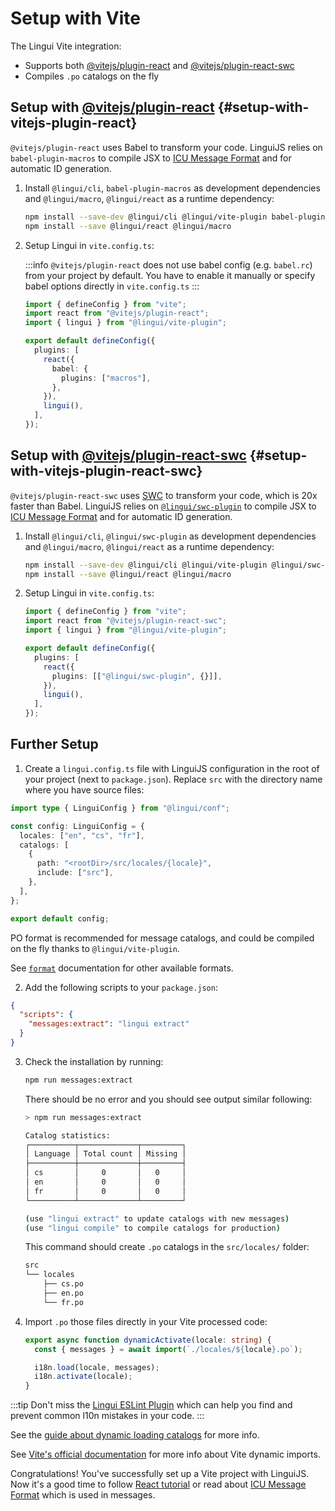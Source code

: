 # Setup with Vite

The Lingui Vite integration:

- Supports both [@vitejs/plugin-react](https://www.npmjs.com/package/@vitejs/plugin-react) and [@vitejs/plugin-react-swc](https://www.npmjs.com/package/@vitejs/plugin-react-swc)
- Compiles `.po` catalogs on the fly

## Setup with [@vitejs/plugin-react](https://www.npmjs.com/package/@vitejs/plugin-react) {#setup-with-vitejs-plugin-react}

`@vitejs/plugin-react` uses Babel to transform your code. LinguiJS relies on `babel-plugin-macros` to compile JSX to [ICU Message Format](/docs/ref/message-format.md) and for automatic ID generation.

1.  Install `@lingui/cli`, `babel-plugin-macros` as development dependencies and `@lingui/macro`, `@lingui/react` as a runtime dependency:

    ```bash npm2yarn
    npm install --save-dev @lingui/cli @lingui/vite-plugin babel-plugin-macros
    npm install --save @lingui/react @lingui/macro
    ```

2.  Setup Lingui in `vite.config.ts`:

    :::info
    `@vitejs/plugin-react` does not use babel config (e.g. `babel.rc`) from your project by default. You have to enable it manually or specify babel options directly in `vite.config.ts`
    :::

    ```ts title="vite.config.ts"
    import { defineConfig } from "vite";
    import react from "@vitejs/plugin-react";
    import { lingui } from "@lingui/vite-plugin";

    export default defineConfig({
      plugins: [
        react({
          babel: {
            plugins: ["macros"],
          },
        }),
        lingui(),
      ],
    });
    ```

## Setup with [@vitejs/plugin-react-swc](https://www.npmjs.com/package/@vitejs/plugin-react-swc) {#setup-with-vitejs-plugin-react-swc}

`@vitejs/plugin-react-swc` uses [SWC](https://swc.rs/) to transform your code, which is 20x faster than Babel. LinguiJS relies on [`@lingui/swc-plugin`](/docs/ref/swc-plugin.md) to compile JSX to [ICU Message Format](/docs/ref/message-format.md) and for automatic ID generation.

1.  Install `@lingui/cli`, `@lingui/swc-plugin` as development dependencies and `@lingui/macro`, `@lingui/react` as a runtime dependency:

    ```bash npm2yarn
    npm install --save-dev @lingui/cli @lingui/vite-plugin @lingui/swc-plugin
    npm install --save @lingui/react @lingui/macro
    ```

2.  Setup Lingui in `vite.config.ts`:

    ```ts title="vite.config.ts"
    import { defineConfig } from "vite";
    import react from "@vitejs/plugin-react-swc";
    import { lingui } from "@lingui/vite-plugin";

    export default defineConfig({
      plugins: [
        react({
          plugins: [["@lingui/swc-plugin", {}]],
        }),
        lingui(),
      ],
    });
    ```

## Further Setup

1. Create a `lingui.config.ts` file with LinguiJS configuration in the root of your project (next to `package.json`). Replace `src` with the directory name where you have source files:

```ts title="lingui.config.ts"
import type { LinguiConfig } from "@lingui/conf";

const config: LinguiConfig = {
  locales: ["en", "cs", "fr"],
  catalogs: [
    {
      path: "<rootDir>/src/locales/{locale}",
      include: ["src"],
    },
  ],
};

export default config;
```

PO format is recommended for message catalogs, and could be compiled on the fly thanks to `@lingui/vite-plugin`.

See [`format`](/docs/ref/catalog-formats.md) documentation for other available formats.

2. Add the following scripts to your `package.json`:

```json title="package.json"
{
  "scripts": {
    "messages:extract": "lingui extract"
  }
}
```

3. Check the installation by running:

   ```bash npm2yarn
   npm run messages:extract
   ```

   There should be no error and you should see output similar following:

   ```bash npm2yarn
   > npm run messages:extract

   Catalog statistics:
   ┌──────────┬─────────────┬─────────┐
   │ Language │ Total count │ Missing │
   ├──────────┼─────────────┼─────────┤
   │ cs       │     0       │   0     │
   │ en       │     0       │   0     │
   │ fr       │     0       │   0     │
   └──────────┴─────────────┴─────────┘

   (use "lingui extract" to update catalogs with new messages)
   (use "lingui compile" to compile catalogs for production)
   ```

   This command should create `.po` catalogs in the `src/locales/` folder:

   ```bash
   src
   └── locales
       ├── cs.po
       ├── en.po
       └── fr.po
   ```

4. Import `.po` those files directly in your Vite processed code:

   ```ts
   export async function dynamicActivate(locale: string) {
     const { messages } = await import(`./locales/${locale}.po`);

     i18n.load(locale, messages);
     i18n.activate(locale);
   }
   ```

:::tip
Don't miss the [Lingui ESLint Plugin](/docs/ref/eslint-plugin.md) which can help you find and prevent common l10n mistakes in your code.
:::

See the [guide about dynamic loading catalogs](/docs/guides/dynamic-loading-catalogs.md) for more info.

See [Vite's official documentation](https://vitejs.dev/guide/features.html#dynamic-import) for more info about Vite dynamic imports.

Congratulations! You've successfully set up a Vite project with LinguiJS. Now it's a good time to follow [React tutorial](/docs/tutorials/react.md) or read about [ICU Message Format](/docs/ref/message-format.md) which is used in messages.
